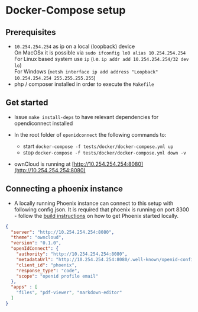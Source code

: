 # Docker-Compose setup

## Prerequisites
- `10.254.254.254` as ip on a local (loopback) device  
On MacOSx it is possible via `sudo ifconfig lo0 alias 10.254.254.254`  
For Linux based system use `ip` (i.e. `ip addr add 10.254.254.254/32 dev lo`)  
For Windows (`netsh interface ip add address "Loopback" 10.254.254.254 255.255.255.255`)
- php / composer installed in order to execute the `Makefile`

## Get started
- Issue `make install-deps` to have relevant dependencies for opendiconnect installed
- In the root folder of `openidconnect` the following commands to:
  - start `docker-compose -f tests/docker/docker-compose.yml up`
  - stop `docker-compose -f tests/docker/docker-compose.yml down -v`

- ownCloud is running at [http://10.254.254.254:8080](http://10.254.254.254:8080)

## Connecting a phoenix instance
- A locally running Phoenix instance can connect to this setup with following config.json.
It is required that phoenix is running on port 8300 - follow the [build instructions](https://github.com/owncloud/phoenix#building-phoenix) 
on how to get Phoenix started locally.

```json
{
  "server": "http://10.254.254.254:8080",
  "theme": "owncloud",
  "version": "0.1.0",
  "openIdConnect": {
    "authority": "http://10.254.254.254:8080",
    "metadataUrl": "http://10.254.254.254:8080/.well-known/openid-configuration",
    "client_id": "phoenix",
    "response_type": "code",
    "scope": "openid profile email"
  },
  "apps" : [
    "files", "pdf-viewer", "markdown-editor"
  ]
}
```
